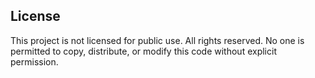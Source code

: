 ## License
This project is not licensed for public use. All rights reserved. No one is permitted to copy, distribute, or modify this code without explicit permission.
